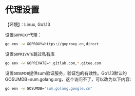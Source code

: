 # 代理设置

【环境】：Linux, Go1.13

设置`GOPROXY`代理：

```bash
go env -w GOPROXY=https://goproxy.cn,direct
```

设置`GOPRIVATE`跳过私有库

```bash
go env -w GOPRIVATE=*.gitlab.com,*.gitee.com
```

设置`GOSUMDB`提供sum验证服务，验证包的有效性。Go1.13默认的GOSUMDB=sum.golang.org，这个访问不了，可以改为以下内容:

```bash
go env -w GOSUMDB="sum.golang.google.cn"
```
